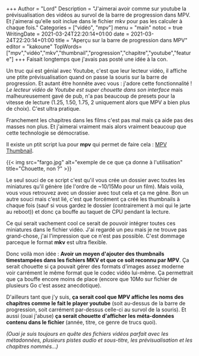 +++
Author = "Lord"
Description = "J'aimerai avoir comme sur youtube la prévisualisation des vidéos au survol de la barre de progression dans MPV. Et j'aimerai qu'elle soit inclue dans le fichier mkv pour pas les calculer à chaque fois."
Categories = ["vidéo", "mpv"]
menu = "main"
notoc = true
WritingDate = 2021-03-24T22:20:14+01:00
date = 2021-03-24T22:20:14+01:00
title = "Aperçu sur la barre de progression dans MPV"
editor = "kakoune"
TopWords=["mpv","vidéo","mkv","thumbnail","progression","chapitre","youtube","feature"]
+++
Faisait longtemps que j'avais pas posté une idée à la con.

Un truc qui est génial avec Youtube, c'est que leur lecteur vidéo, il affiche une ptite prévisualisation quand on passe la souris sur la barre de progression.
Et autant être honnête avec vous : j'adore cette fonctionnalité !
*Le lecteur vidéo de Youtube est super chouette dans son interface* mais malheureusement gavé de pub, n'a pas beaucoup de presets pour la vitesse de lecture (1.25, 1.50, 1.75, 2 uniquement alors que MPV a bien plus de choix).
C'est ultra pratique.

Franchement les chapitres dans les films c'est pas mal mais ça aide pas des masses non plus.
Et j'aimerai vraiment mais alors vraiment beaucoup que cette technologie se démocratise.

Il existe un ptit script lua pour **mpv** qui permet de faire cela : [MPV Thumbnail](https://github.com/TheAMM/mpv_thumbnail_script).

{{< img src="fargo.jpg" alt="exemple de ce que ça donne à l'utilisation" title="Chouette, non ?" >}}

Le seul souci de ce script c'est qu'il vous crée un dossier avec toutes les miniatures qu'il génère (de l'ordre de ~10/15Mo pour un film).
Mais voilà, vous vous retrouvez avec un dossier avec tout cela et ça me gêne.
Bon un autre souci mais c'est lié, c'est que forcément ça créé les thumbnails à chaque fois (sauf si vous gardez le dossier (contrairement à moi qui le jarte au reboot)) et donc ça bouffe au taquet de CPU pendant la lecture.

Ce qui serait vachement cool ce serait de pouvoir intégrer toutes ces miniatures dans le fichier vidéo.
J'ai regardé un peu mais je ne trouve pas grand-chose, j'ai l'impression que ce n'est pas possible.
C'est dommage parceque le format **mkv** est ultra flexible.

Donc voilà mon idée : **Avoir un moyen d'ajouter des thumbnails timestampées dans les fichiers MKV et que ce soit reconnu par MPV**.
Ça serait chouette si ça pouvait gérer des formats d'images assez moderne voir carrément le même format que le codec vidéo lui-même.
Ça permettrait que ça bouffe encore moins de place (encore que 10Mo sur fichier de plusieurs Go c'est assez anecdotique).

D'ailleurs tant que j'y suis, **ça serait cool que MPV affiche les noms des chapitres comme le fait le player youtube** (soit au-dessus de la barre de progression, soit carrément par-dessus celle-ci au survol de la souris).
Et aussi (ouai j'abuse) **ça serait chouette d'afficher les méta-données contenu dans le fichier** (année, titre, ce genre de trucs quoi).

*(Ouai je suis toujours en quête des fichiers vidéos parfait avec les métadonnées, plusieurs pistes audio et sous-titre, les prévisualisation et les chapitres nommés…)*
